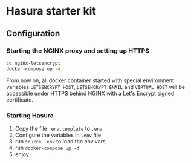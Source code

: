 # Hasura starter kit

## Configuration

### Starting the NGINX proxy and setting up HTTPS

```bash
cd nginx-letsencrypt
docker-compose up -d
```

From now on, all docker container started with special environment variables `LETSENCRYPT_HOST`, `LETSENCRYPT_EMAIL` and `VIRTUAL_HOST` will be accessible under HTTPS behind NGINX with a Let's Encrypt signed certificate.

### Starting Hasura

1.  Copy the file `.env.template` to `.env`
2.  Configure the variables in `.env` file
3.  run `source .env` to load the env vars
4.  run `docker-compose up -d`
5.  enjoy

